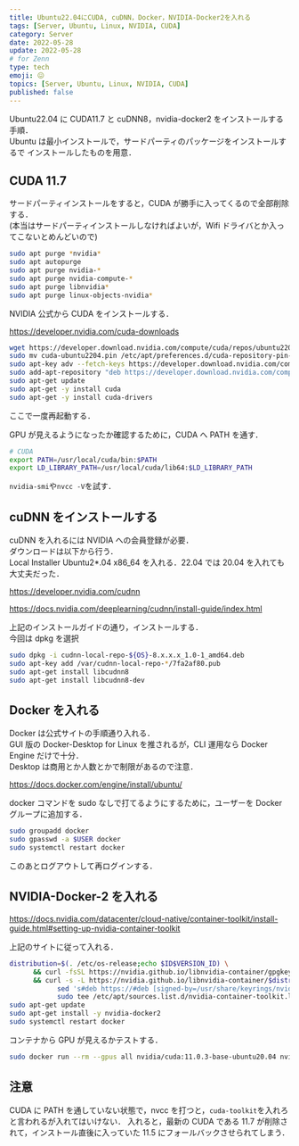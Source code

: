 ```yaml
---
title: Ubuntu22.04にCUDA, cuDNN，Docker，NVIDIA-Docker2を入れる
tags: [Server, Ubuntu, Linux, NVIDIA, CUDA]
category: Server
date: 2022-05-28
update: 2022-05-28
# for Zenn
type: tech
emoji: 😖
topics: [Server, Ubuntu, Linux, NVIDIA, CUDA]
published: false
---
```


Ubuntu22.04 に CUDA11.7 と cuDNN8，nvidia-docker2 をインストールする手順．  
Ubuntu は最小インストールで，サードパーティのパッケージをインストールするで
インストールしたものを用意．

## CUDA 11.7

サードパーティインストールをすると，CUDA が勝手に入ってくるので全部削除する．  
(本当はサードパーティインストールしなければよいが，Wifi ドライバとか入ってこないとめんどいので)

```bash
sudo apt purge *nvidia*
sudo apt autopurge
sudo apt purge nvidia-*
sudo apt purge nvidia-compute-*
sudo apt purge libnvidia*
sudo apt purge linux-objects-nvidia*
```

NVIDIA 公式から CUDA をインストールする．

<https://developer.nvidia.com/cuda-downloads>

```bash
wget https://developer.download.nvidia.com/compute/cuda/repos/ubuntu2204/x86_64/cuda-ubuntu2204.pin
sudo mv cuda-ubuntu2204.pin /etc/apt/preferences.d/cuda-repository-pin-600
sudo apt-key adv --fetch-keys https://developer.download.nvidia.com/compute/cuda/repos/ubuntu2204/x86_64/3bf863cc.pub
sudo add-apt-repository "deb https://developer.download.nvidia.com/compute/cuda/repos/ubuntu2204/x86_64/ /"
sudo apt-get update
sudo apt-get -y install cuda
sudo apt-get -y install cuda-drivers
```

ここで一度再起動する．

GPU が見えるようになったか確認するために，CUDA へ PATH を通す．

```bash
# CUDA
export PATH=/usr/local/cuda/bin:$PATH
export LD_LIBRARY_PATH=/usr/local/cuda/lib64:$LD_LIBRARY_PATH
```

`nvidia-smi`や`nvcc -V`を試す．

## cuDNN をインストールする

cuDNN を入れるには NVIDIA への会員登録が必要．  
ダウンロードは以下から行う．  
Local Installer Ubuntu2\*.04 x86_64 を入れる．22.04 では 20.04 を入れても大丈夫だった．

<https://developer.nvidia.com/cudnn>

<https://docs.nvidia.com/deeplearning/cudnn/install-guide/index.html>

上記のインストールガイドの通り，インストールする．  
今回は dpkg を選択

```bash
sudo dpkg -i cudnn-local-repo-${OS}-8.x.x.x_1.0-1_amd64.deb
sudo apt-key add /var/cudnn-local-repo-*/7fa2af80.pub
sudo apt-get install libcudnn8
sudo apt-get install libcudnn8-dev
```

## Docker を入れる

Docker は公式サイトの手順通り入れる．  
GUI 版の Docker-Desktop for Linux を推されるが，CLI 運用なら Docker Engine だけで十分．  
Desktop は商用とか人数とかで制限があるので注意．

https://docs.docker.com/engine/install/ubuntu/

docker コマンドを sudo なしで打てるようにするために，ユーザーを Docker グループに追加する．

```bash
sudo groupadd docker
sudo gpasswd -a $USER docker
sudo systemctl restart docker
```

このあとログアウトして再ログインする．

## NVIDIA-Docker-2 を入れる

<https://docs.nvidia.com/datacenter/cloud-native/container-toolkit/install-guide.html#setting-up-nvidia-container-toolkit>

上記のサイトに従って入れる．

```bash
distribution=$(. /etc/os-release;echo $ID$VERSION_ID) \
      && curl -fsSL https://nvidia.github.io/libnvidia-container/gpgkey | sudo gpg --dearmor -o /usr/share/keyrings/nvidia-container-toolkit-keyring.gpg \
      && curl -s -L https://nvidia.github.io/libnvidia-container/$distribution/libnvidia-container.list | \
            sed 's#deb https://#deb [signed-by=/usr/share/keyrings/nvidia-container-toolkit-keyring.gpg] https://#g' | \
            sudo tee /etc/apt/sources.list.d/nvidia-container-toolkit.list
sudo apt-get update
sudo apt-get install -y nvidia-docker2
sudo systemctl restart docker
```

コンテナから GPU が見えるかテストする．

```bash
sudo docker run --rm --gpus all nvidia/cuda:11.0.3-base-ubuntu20.04 nvidia-smi
```

## 注意

CUDA に PATH を通していない状態で，nvcc を打つと，`cuda-toolkit`を入れろと言われるが入れてはいけない．
入れると，最新の CUDA である 11.7 が削除されて，インストール直後に入っていた 11.5 にフォールバックさせられてしまう．

